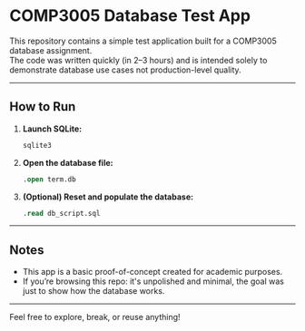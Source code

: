 # COMP3005 Database Test App

This repository contains a simple test application built for a COMP3005 database assignment.  
The code was written quickly (in 2–3 hours) and is intended solely to demonstrate database use cases not production-level quality.

---

## How to Run

1. **Launch SQLite:**
   ```bash
   sqlite3
   ```

2. **Open the database file:**
   ```sql
   .open term.db
   ```

3. **(Optional) Reset and populate the database:**
   ```sql
   .read db_script.sql
   ```

---

## Notes

- This app is a basic proof-of-concept created for academic purposes.
- If you’re browsing this repo: it's unpolished and minimal, the goal was just to show how the database works.

---

Feel free to explore, break, or reuse anything!
